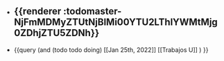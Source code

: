 - {{renderer :todomaster-NjFmMDMyZTUtNjBlMi00YTU2LThlYWMtMjg0ZDhjZTU5ZDNh}}
	-
- {{query (and (todo todo doing) [[Jan 25th, 2022]] [[Trabajos U]] ) }}